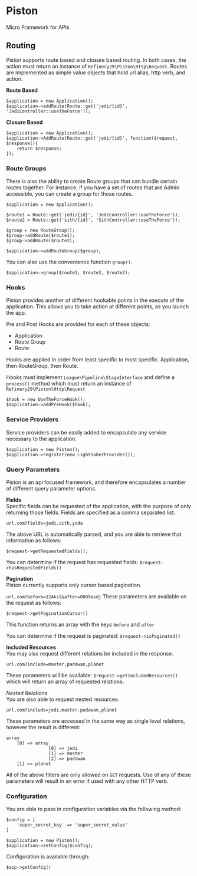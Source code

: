 # Piston
Micro Framework for APIs


## Routing

Piston supports route based and closure based routing. In both cases, the action must return an instance of `Refinery29\Piston\Http\Request`. Routes are implemented as simple value objects that hold url alias, http verb, and action. 

**Route Based**
```
$application = new Application();
$application->addRoute(Route::get('jedi/{id}', 'JediController::useTheForce'));
```

**Closure Based**
```
$application = new Application();
$application->AddRoute(Route::get('jedi/{id}', function($request, $response(){
	return $response;
});
```

### Route Groups
There is also the ability to create Route groups that can bundle certain routes together. For instance, if you have a set of routes that are Admin accessible, you can create a group for those routes. 

```
$application = new Application();

$route1 = Route::get('jedi/{id}', 'JediController::useTheForce'));
$route2 = Route::get('sith/{id}', 'SithController::useTheForce'));

$group = new RouteGroup();
$group->addRoute($route1);
$group->addRoute($route2);

$application->addRouteGroup($group);
```

You can also use the convenience function `group()`. 

```
$application->group($route1, $route2, $route2);
```

### Hooks
Piston provides another of different hookable points in the execute of the application. This allows you to take action at different points, as you launch the app. 

Pre and Post Hooks are provided for each of these objects:   
- Application   
- Route Group  
- Route   

Hooks are applied in order from least specific to most specific. Application, then RouteGroup, then Route. 

Hooks must implement `League\Pipeline\StageInterface` and define a `process()` method which must return an instance of `Refinery29\Piston\Http\Request`

```
$hook = new UseTheForceHook();
$application->addPreHook($hook);
```

### Service Providers
Service providers can be easily added to encapsulate any service necessary to the application. 

```
$application = new Piston();
$application->register(new LightSaberProvider());
```

### Query Parameters
Piston is an api focused framework, and therefore encapsulates a number of different query parameter options. 

**Fields**  
Specific fields can be requested of the application, with the purpose of only returning those fields. Fields are specified as a comma separated list.

`url.com?fields=jedi,sith,yoda`

The above URL is automatically parsed, and you are able to retrieve that information as follows: 

`$request->getRequestedFields();`

You can determine if the request has requested fields: 
`$request->hasRequestedFields()`

**Pagination**  
Piston currently supports only cursor based pagination. 

`url.com?before=124ksl&after=0809asdj`
These parameters are available on the request as follows:  

`$request->getPaginationCursor()`  

This function returns an array with the keys `before` and `after`

You can determine if the request is paginated: 
`$request->isPaginated()`

**Included Resources**    
You may also request different relations be included in the response. 

`url.com?include=master,padawan,planet`

These parameters will be available:
`$request->getIncludedResources()` which will return an array of requested relations.

*Nested Relations*    
You are also able to request nested resources. 

`url.com?include=jedi.master.padawan,planet`

These parameters are accessed in the same way as single level relations, however the result is different:

```
array 
	[0] => array 
   				[0] => jedi
   				[1] => master
   				[2] => padawan
   	[1] => planet
```


All of the above filters are only allowed on `GET` requests. Use of any of these parameters will result in an error if used with any other HTTP verb.

### Configuration
You are able to pass in configuration variables via the following method:  

```
$config = [
    'super_secret_key' => 'super_secret_value'
]

$application = new Piston();
$application->setConfig($config);
```

Configuration is available through: 

```
$app->getConfig()
```